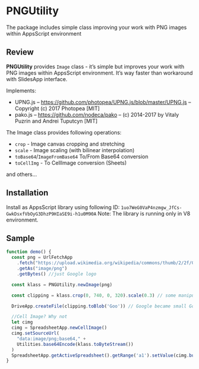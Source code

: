 # PNGUtility
The package includes simple class improving your work with PNG images within AppsScript environment

## Review
**PNGUtility** provides `Image` class - it’s simple but improves your work with PNG images within AppsScript environment.
It’s way faster than workaround with SlidesApp interface.

Implements:
* UPNG.js – https://github.com/photopea/UPNG.js/blob/master/UPNG.js – Copyright (c) 2017 Photopea [MIT]
* pako.js – https://github.com/nodeca/pako – (c) 2014-2017 by Vitaly Puzrin and Andrei Tuputcyn [MIT]

The Image class provides following operations:
* `crop` - Image canvas cropping and stretching
* `scale` - Image scaling (with bilinear interpolation)
* `toBase64`/`ImageFromBase64` To/From Base64 conversion
* `toCellImg` - To CellImage conversion (Sheets)

and others...

## Installation
Install as AppsScript library using following ID:
`1uo7WeG0VaP4nzmgw_JfCs-GwkDsxfVbOyG3DhzP9HIaSE9i-h1u0M90A`
Note: The library is running only in V8 environment.

## Sample
```js
function demo() {
  const png = UrlFetchApp
    .fetch("https://upload.wikimedia.org/wikipedia/commons/thumb/2/2f/Google_2015_logo.svg/1200px-Google_2015_logo.svg.png")
    .getAs("image/png")
    .getBytes() //just Google logo

  const klass = PNGUtility.newImage(png)

  const clipping = klass.crop(0, 740, 0, 320).scale(0.3) // some manipulations...

  DriveApp.createFile(clipping.toBlob('Goo')) // Google became small Goo immediately

  //Cell Image? Why not
  let cimg
  cimg = SpreadsheetApp.newCellImage()
  cimg.setSourceUrl(
    "data:image/png;base64," +
    Utilities.base64Encode(klass.toByteStream())
  )
  SpreadsheetApp.getActiveSpreadsheet().getRange('a1').setValue(cimg.build())
}
```
